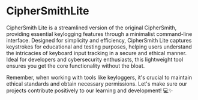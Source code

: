 # CipherSmithLite
CipherSmith Lite is a streamlined version of the original CipherSmith, providing essential keylogging features through a minimalist command-line interface. Designed for simplicity and efficiency, CipherSmith Lite captures keystrokes for educational and testing purposes, helping users understand the intricacies of keyboard input tracking in a secure and ethical manner. Ideal for developers and cybersecurity enthusiasts, this lightweight tool ensures you get the core functionality without the bloat.



Remember, when working with tools like keyloggers, it's crucial to maintain ethical standards and obtain necessary permissions. Let's make sure our projects contribute positively to our learning and development! 💻✨
